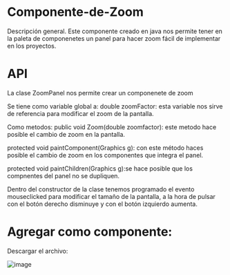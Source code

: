 # Componente-de-Zoom

Descripción general.
Este componente creado en java nos permite tener en la paleta de componenetes un panel para hacer zoom fácil de implementar en los proyectos.

# API
La clase ZoomPanel nos permite crear un componenete de zoom

Se tiene como variable global a:
double zoomFactor: esta variable nos sirve de referencia para modificar el zoom de la pantalla.

Como metodos:
public void Zoom(double zoomfactor): este metodo hace posible el cambio de zoom en la pantalla.

protected void paintComponent(Graphics g): con este método haces posible el cambio de zoom en los componentes que integra el panel.

protected void paintChildren(Graphics g):se hace posible que los compnentes del panel no se dupliquen.

Dentro del constructor de la clase  tenemos programado el evento mouseclicked para modificar el tamaño de la pantalla, a la hora de pulsar con el botón derecho disminuye y con el botón izquierdo aumenta.

# Agregar como componente:

Descargar el archivo:

![image](https://github.com/user-attachments/assets/6165e465-988b-4021-b6a8-f64277904685)




